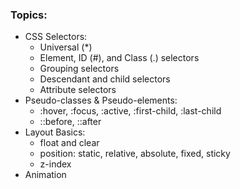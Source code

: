 ### Topics:
- CSS Selectors:
  - Universal (*)
  - Element, ID (#), and Class (.) selectors
  - Grouping selectors
  - Descendant and child selectors
  - Attribute selectors
- Pseudo-classes & Pseudo-elements:
  - :hover, :focus, :active, :first-child, :last-child
  - ::before, ::after
- Layout Basics:
  - float and clear
  - position: static, relative, absolute, fixed, sticky
  - z-index
- Animation